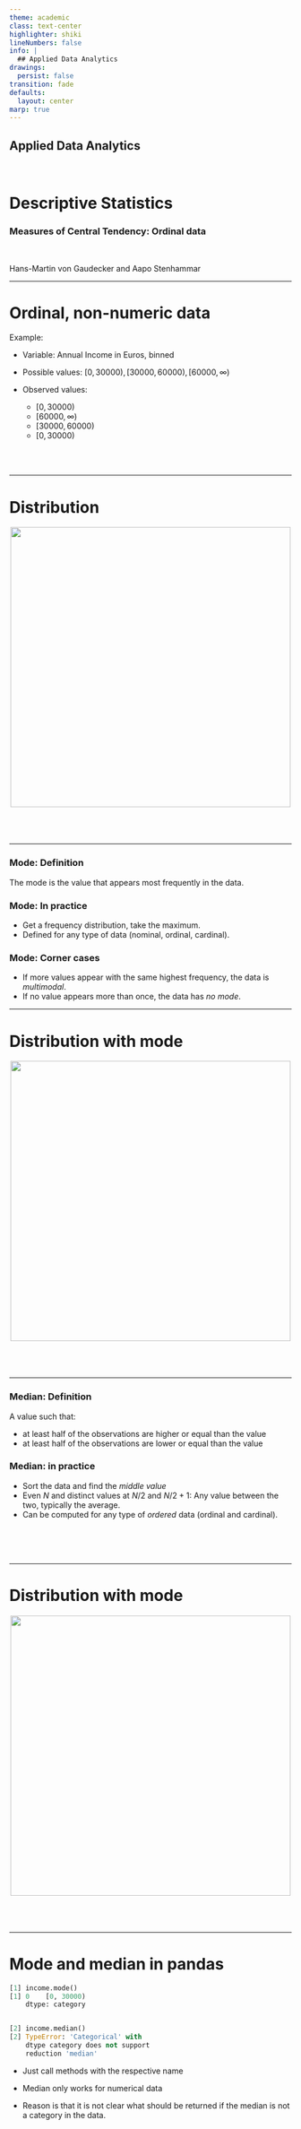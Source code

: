 ```yaml
---
theme: academic
class: text-center
highlighter: shiki
lineNumbers: false
info: |
  ## Applied Data Analytics
drawings:
  persist: false
transition: fade
defaults:
  layout: center
marp: true
---
```


## Applied Data Analytics

<br>

# Descriptive Statistics

### Measures of Central Tendency: Ordinal data

<br>

Hans-Martin von Gaudecker and Aapo Stenhammar

---

# Ordinal, non-numeric data

Example:

- Variable: Annual Income in Euros, binned

- Possible values: $[0, 30000), [30000, 60000), [60000, \infty)$

- Observed values:

  - $[0, 30000)$
  - $[60000, \infty)$
  - $[30000, 60000)$
  - $[0, 30000)$

<br/>
<br/>

---

# Distribution

<center>
<img src="/income_in_bins_bare.png" width=500>
</center>

<br/>
<br/>
<br/>




---

### Mode: Definition

The mode is the value that appears most frequently in the data.

### Mode: In practice

- Get a frequency distribution, take the maximum.
- Defined for any type of data (nominal, ordinal, cardinal).

### Mode: Corner cases

- If more values appear with the same highest frequency, the data is _multimodal_.
- If no value appears more than once, the data has _no mode_.



---

# Distribution with mode

<center>
<img src="/income_in_bins_mode.png" width=500>
</center>

<br/>
<br/>
<br/>

---


### Median: Definition

A value such that:
  - at least half of the observations are higher or equal than the value
  - at least half of the observations are lower or equal than the value

### Median: in practice

- Sort the data and find the _middle value_
- Even $N$ and distinct values at $N/2$ and $N/2 + 1$: Any value between the two, typically the average.
- Can be computed for any type of _ordered_ data (ordinal and cardinal).

<br/>
<br/>
<br/>

---

# Distribution with mode

<center>
<img src="/income_in_bins_median.png" width=500>
</center>

<br/>
<br/>
<br/>

---

# Mode and median in pandas

<div class="grid grid-cols-7 gap-4">
<div class="col-span-3">

```python
[1] income.mode()
[1] 0    [0, 30000)
    dtype: category


[2] income.median()
[2] TypeError: 'Categorical' with
    dtype category does not support
    reduction 'median'
```

</div>
<div class="col-span-4">

- Just call methods with the respective name

- Median only works for numerical data

- Reason is that it is not clear what should be returned if the
  median is not a category in the data.

<br/>
<br/>
<br/>
</div>
</div>
